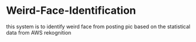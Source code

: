 # Weird-Face-Identification
this system is to identify weird face from posting pic based on the statistical data from AWS rekognition
